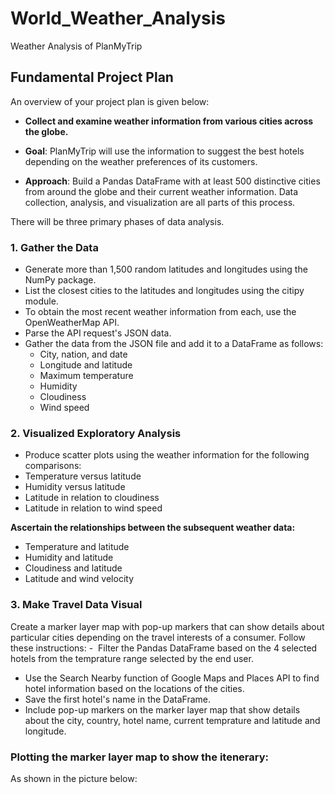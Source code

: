 # World_Weather_Analysis
Weather Analysis of PlanMyTrip

## Fundamental Project Plan
An overview of your project plan is given below:
- **Collect and examine weather information from various cities across the globe.**

- **Goal**: PlanMyTrip will use the information to suggest the best hotels depending on the weather preferences of its customers.

- **Approach**: Build a Pandas DataFrame with at least 500 distinctive cities from around the globe and their current weather information. Data collection, analysis, and visualization are all parts of this process.

There will be three primary phases of data analysis.

### 1. Gather the Data
- Generate more than 1,500 random latitudes and longitudes using the NumPy package.
- List the closest cities to the latitudes and longitudes using the citipy module.
- To obtain the most recent weather information from each, use the OpenWeatherMap API.
- Parse the API request's JSON data.
- Gather the data from the JSON file and add it to a DataFrame as follows:
   - City, nation, and date
   - Longitude and latitude
   - Maximum temperature
   - Humidity
   - Cloudiness
   - Wind speed

### 2. Visualized Exploratory Analysis
- Produce scatter plots using the weather information for the following comparisons:
- Temperature versus latitude
- Humidity versus latitude
- Latitude in relation to cloudiness
- Latitude in relation to wind speed

**Ascertain the relationships between the subsequent weather data:**
- Temperature and latitude
- Humidity and latitude
- Cloudiness and latitude
- Latitude and wind velocity

### 3. Make Travel Data Visual
Create a marker layer map with pop-up markers that can show details about particular cities depending on the travel interests of a consumer. Follow these instructions:
-  Filter the Pandas DataFrame based on the 4 selected hotels from the temprature range selected by the end user.
- Use the Search Nearby function of Google Maps and Places API to find hotel information based on the locations of the cities.
- Save the first hotel's name in the DataFrame.
- Include pop-up markers on the marker layer map that show details about the city, country, hotel name, current temprature and latitude and longitude.

### Plotting the marker layer map to show the itenerary:
As shown in the picture below:
